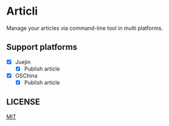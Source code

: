 # Articli

Manage your articles via command-line tool in multi platforms.

## Support platforms

- [x] Juejin
  - [x] Publish article
- [x] OSChina
  - [x] Publish article

## LICENSE

[MIT](./LICENSE)
